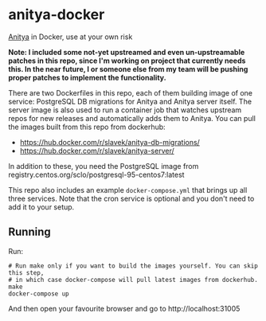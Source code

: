 # anitya-docker

[Anitya](https://github.com/fedora-infra/anitya) in Docker, use at your own risk

**Note: I included some not-yet upstreamed and even un-upstreamable patches in this repo, since I'm working on project that currently needs this. In the near future, I or someone else from my team will be pushing proper patches to implement the functionality.**

There are two Dockerfiles in this repo, each of them building image of one service: PostgreSQL DB migrations for Anitya and Anitya server itself. The server image is also used to run a container job that watches upstream repos for new releases and automatically adds them to Anitya. You can pull the images built from this repo from dockerhub:
* https://hub.docker.com/r/slavek/anitya-db-migrations/
* https://hub.docker.com/r/slavek/anitya-server/

In addition to these, you need the PostgreSQL image from registry.centos.org/sclo/postgresql-95-centos7:latest

This repo also includes an example `docker-compose.yml` that brings up all three services. Note that the cron service is optional and you don't need to add it to your setup.

## Running

Run:

```
# Run make only if you want to build the images yourself. You can skip this step,
# in which case docker-compose will pull latest images from dockerhub.
make
docker-compose up
```

And then open your favourite browser and go to http://localhost:31005
